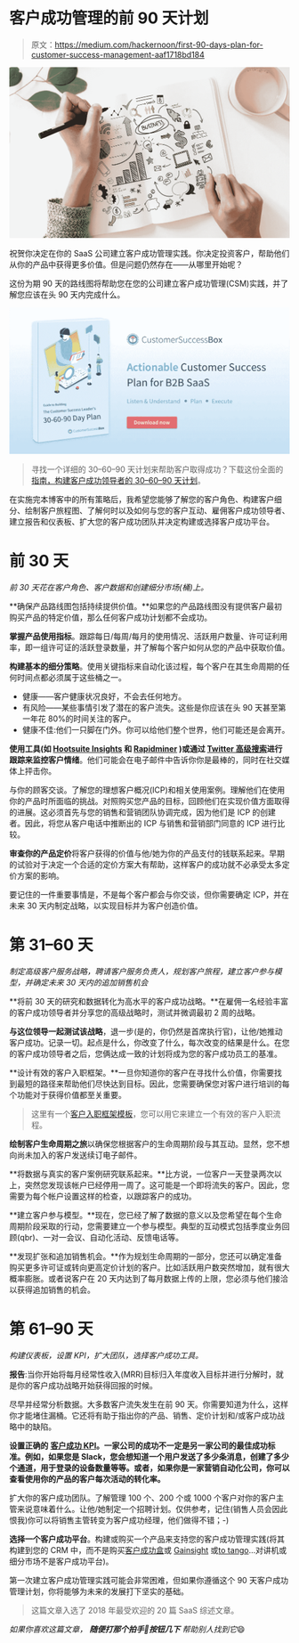# 客户成功管理的前 90 天计划

> 原文：<https://medium.com/hackernoon/first-90-days-plan-for-customer-success-management-aaf1718bd184>

![](img/48027ec469c4f34e8d5351c12667852c.png)

祝贺你决定在你的 SaaS 公司建立客户成功管理实践。你决定投资客户，帮助他们从你的产品中获得更多价值。但是问题仍然存在——从哪里开始呢？

这份为期 90 天的路线图将帮助您在您的公司建立客户成功管理(CSM)实践，并了解您应该在头 90 天内完成什么。

![](img/ab2f5d88226cc56dd6d1ca22922390bb.png)

> 寻找一个详细的 30–60–90 天计划来帮助客户取得成功？下载这份全面的[指南，构建客户成功领导者的 30–60–90 天计划](https://customersuccessbox.com/the-customer-success-leaders-30-60-90-day-plan/)。

在实施完本博客中的所有策略后，我希望您能够了解您的客户角色、构建客户细分、绘制客户旅程图、了解何时以及如何与您的客户互动、雇佣客户成功领导者、建立报告和仪表板、扩大您的客户成功团队并决定构建或选择客户成功平台。

# **前 30 天**

*前 30 天花在客户角色、客户数据和创建细分市场(桶)上。*

**确保产品路线图包括持续提供价值。**如果您的产品路线图没有提供客户最初购买产品的特定价值，那么任何客户成功计划都不会成功。

**掌握产品使用指标**。跟踪每日/每周/每月的使用情况、活跃用户数量、许可证利用率，即一组许可证的活跃登录数量，并了解每个客户如何从您的产品中获取价值。

**构建基本的细分策略**。使用关键指标来自动化该过程，每个客户在其生命周期的任何时间点都必须属于这些桶之一。

*   健康——客户健康状况良好，不会去任何地方。
*   有风险——某些事情引发了潜在的客户流失。这些是你应该在头 90 天甚至第一年花 80%的时间关注的客户。
*   健康不佳:他们一只脚在门外。你可以给他们整个世界，他们可能还是会离开。

**使用工具(如 [Hootsuite Insights](https://hootsuite.com/products/insights/uses) 和 [Rapidminer](https://rapidminer.com/solutions/text-mining/?utm_term=text+mining) )或通过 [Twitter 高级搜索](https://twitter.com/search-advanced?lang=en)进行跟踪来监控客户情绪**。他们可能会在电子邮件中告诉你你是最棒的，同时在社交媒体上抨击你。

与你的顾客交谈。了解您的理想客户概况(ICP)和相关使用案例。理解他们在使用你的产品时所面临的挑战。对照购买您产品的目标，回顾他们在实现价值方面取得的进展。这必须首先与您的销售和营销团队协调完成，因为他们是 ICP 的创建者。因此，将您从客户电话中推断出的 ICP 与销售和营销部门同意的 ICP 进行比较。

**审查你的产品定价**将客户获得的价值与他/她为你的产品支付的钱联系起来。早期的试验对于决定一个合适的定价方案大有帮助，这样客户的成功就不必承受太多定价方案的影响。

要记住的一件重要事情是，不是每个客户都会与你交谈，但你需要确定 ICP，并在未来 30 天内制定战略，以实现目标并为客户创造价值。

# **第 31–60 天**

*制定高级客户服务战略，聘请客户服务负责人，规划客户旅程，建立客户参与模型，并确定未来 30 天内的追加销售机会*

**将前 30 天的研究和数据转化为高水平的客户成功战略。**在雇佣一名经验丰富的客户成功领导者并分享您的高级战略时，测试并微调最初 2 周的战略。

**与这位领导一起测试该战略**，退一步(是的，你仍然是首席执行官)，让他/她推动客户成功。记录一切。起点是什么，你改变了什么，每次改变的结果是什么。在您的客户成功领导者之后，您俩达成一致的计划将成为您的客户成功员工的基准。

**设计有效的客户入职框架。**一旦你知道你的客户在寻找什么价值，你需要找到最短的路径来帮助他们尽快达到目标。因此，您需要确保您对客户进行培训的每个功能对于获得价值都至关重要。

> 这里有一个[客户入职框架模板](https://docs.google.com/spreadsheets/d/1-P3WY8qCzbv6QmyTlIgRpbu4kvaf5dcjWUTGYu_alSk/)，您可以用它来建立一个有效的客户入职流程。

**绘制客户生命周期之旅**以确保您根据客户的生命周期阶段与其互动。显然，您不想向尚未加入的客户发送续订电子邮件。

**将数据与真实的客户案例研究联系起来。**比方说，一位客户一天登录两次以上，突然您发现该帐户已经停用一周了。这可能是一个即将流失的客户。因此，您需要为每个帐户设置这样的检查，以跟踪客户的成功。

**建立客户参与模型。**现在，您已经了解了数据的意义以及您希望在每个生命周期阶段采取的行动，您需要建立一个参与模型。典型的互动模式包括季度业务回顾(qbr)、一对一会议、自动化活动、反馈电话等。

**发现扩张和追加销售机会。**作为规划生命周期的一部分，您还可以确定准备购买更多许可证或转向更高定价计划的客户。比如活跃用户数突然增加，就有很大概率膨胀。或者说客户在 20 天内达到了每月数据上传的上限，您必须与他们接洽以获得追加销售的机会。

# **第 61–90 天**

*构建仪表板，设置 KPI，扩大团队，选择客户成功工具。*

**报告**:当你开始将每月经常性收入(MRR)目标归入年度收入目标并进行分解时，就是你的客户成功战略开始获得回报的时候。

尽早并经常分析数据。大多数客户流失发生在前 90 天。你需要知道为什么，这样你才能堵住漏桶。它还将有助于指出你的产品、销售、定价计划和/或客户成功战略中的缺陷。

**设置正确的** [**客户成功 KPI**](https://customersuccessbox.com/blog/10-customer-success-kpis/)**。一家公司的成功不一定是另一家公司的最佳成功标准。例如，如果您是 Slack，您会想知道一个用户发送了多少条消息，创建了多少个通道，用于登录的设备数量等等。或者，如果你是一家营销自动化公司，你可以查看使用你的产品的客户每次活动的转化率。**

扩大你的客户成功团队。了解管理 100 个、200 个或 1000 个客户对你的客户主管来说意味着什么。让他/她制定一个招聘计划。仅供参考，记住(销售人员会因此恨我)你可以将销售主管转变为客户成功经理，他们做得不错；-)

**选择一个客户成功平台**。构建或购买一个产品来支持您的客户成功管理实践(将其构建到您的 CRM 中，而不是购买[客户成功盒](https://customersuccessbox.com)或 [Gainsight](https://www.gainsight.com/) 或[to tango](https://www.totango.com/)…对讲机或细分市场不是客户成功平台)。

第一次建立客户成功管理实践可能会非常困难，但如果你遵循这个 90 天客户成功管理计划，你将能够为未来的发展打下坚实的基础。

> 这篇文章入选了 2018 年最受欢迎的 20 篇 SaaS 综述文章。

*如果你喜欢这篇文章，* ***随便打那个拍手👏按钮几下*** *帮助别人找到它*😄